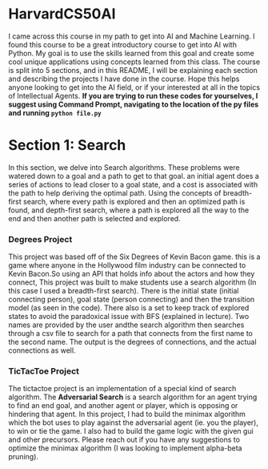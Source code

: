 # HarvardCS50AI
I came across this course in my path to get into AI and Machine Learning. I found this course to be a great introductory course to get into AI with Python. My goal is to use the skills learned from this goal and create some cool unique applications using concepts learned from this class. The course is split into 5 sections, and in this README, I will be explaining each section and describing the projects I have done in the course. Hope this helps anyone looking to get into the AI field, or if your interested at all in the topics of Intellectual Agents. **If you are trying to run these codes for yourselves, I suggest using Command Prompt, navigating to the location of the py files and running `python file.py`**

# Section 1: Search
In this section, we delve into Search algorithms. These problems were watered down to a goal and a path to get to that goal. an initial agent does a series of actions to lead closer to a goal state, and a cost is associated with the path to help deriving the optimal path. Using the concepts of breadth-first search, where every path is explored and then an optimized path is found, and depth-first search, where a path is explored all the way to the end and then another path is selected and explored. 

### Degrees Project
This project was based off of the Six Degrees of Kevin Bacon game. this is a game where anyone in the Hollywood film industry can be connected to Kevin Bacon.So using an API that holds info about the actors and how they connect, This project was built to make students use a search algorithm (In this case I used a breadth-first search). There is the initial state (initial connecting person), goal state (person connecting) and then the transition model (as seen in the code). There also is a set to keep track of explored states to avoid the paradoxical issue with BFS (explained in lecture). Two names are provided by the user andthe search algorithm then searches through a csv file to search for a path that connects from the first name to the second name. The output is the degrees of connections, and the actual connections as well.

### TicTacToe Project
The tictactoe project is an implementation of a special kind of search algorithm. The **Adversarial Search** is a search algorithm for an agent trying to find an end goal, and another agent or player, which is opposing or hindering that agent. In this project, I had to build the minimax algorithm which the bot uses to play against the adversarial agent (ie. you the player), to win or tie the game. I also had to build the game logic with the given gui and other precursors. Please reach out if you have any suggestions to optimize the minimax algorithm (I was looking to implement alpha-beta pruning).
